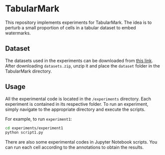 # TabularMark
This repository implements experiments for TabularMark. The idea is to perturb a small proportion of cells in a tabular dataset to embed watermarks.

## Dataset
The datasets used in the experiments can be downloaded from [this link](https://drive.google.com/file/d/10efT2gKtR8BjDOwYkQwDnirQtsA5wIxW/view?usp=sharing). After downloading `datasets.zip`, unzip it and place the `dataset` folder in the TabularMark directory.


## Usage
All the experimental code is located in the `/experiments` directory. Each experiment is contained in its respective folder. To run an experiment, simply navigate to the appropriate directory and execute the scripts. 

For example, to run `experiment1`:
```bash
cd experiments/experiment1
python script1.py
```

There are also some experimental codes in Jupyter Notebook scripts. You can run each cell according to the annotations to obtain the results.

